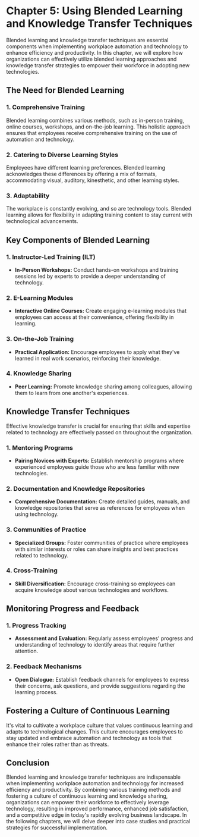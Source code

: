 Chapter 5: Using Blended Learning and Knowledge Transfer Techniques
===================================================================

Blended learning and knowledge transfer techniques are essential components when implementing workplace automation and technology to enhance efficiency and productivity. In this chapter, we will explore how organizations can effectively utilize blended learning approaches and knowledge transfer strategies to empower their workforce in adopting new technologies.

The Need for Blended Learning
-----------------------------

### **1. Comprehensive Training**

Blended learning combines various methods, such as in-person training, online courses, workshops, and on-the-job learning. This holistic approach ensures that employees receive comprehensive training on the use of automation and technology.

### **2. Catering to Diverse Learning Styles**

Employees have different learning preferences. Blended learning acknowledges these differences by offering a mix of formats, accommodating visual, auditory, kinesthetic, and other learning styles.

### **3. Adaptability**

The workplace is constantly evolving, and so are technology tools. Blended learning allows for flexibility in adapting training content to stay current with technological advancements.

Key Components of Blended Learning
----------------------------------

### **1. Instructor-Led Training (ILT)**

* **In-Person Workshops:** Conduct hands-on workshops and training sessions led by experts to provide a deeper understanding of technology.

### **2. E-Learning Modules**

* **Interactive Online Courses:** Create engaging e-learning modules that employees can access at their convenience, offering flexibility in learning.

### **3. On-the-Job Training**

* **Practical Application:** Encourage employees to apply what they've learned in real work scenarios, reinforcing their knowledge.

### **4. Knowledge Sharing**

* **Peer Learning:** Promote knowledge sharing among colleagues, allowing them to learn from one another's experiences.

Knowledge Transfer Techniques
-----------------------------

Effective knowledge transfer is crucial for ensuring that skills and expertise related to technology are effectively passed on throughout the organization.

### **1. Mentoring Programs**

* **Pairing Novices with Experts:** Establish mentorship programs where experienced employees guide those who are less familiar with new technologies.

### **2. Documentation and Knowledge Repositories**

* **Comprehensive Documentation:** Create detailed guides, manuals, and knowledge repositories that serve as references for employees when using technology.

### **3. Communities of Practice**

* **Specialized Groups:** Foster communities of practice where employees with similar interests or roles can share insights and best practices related to technology.

### **4. Cross-Training**

* **Skill Diversification:** Encourage cross-training so employees can acquire knowledge about various technologies and workflows.

Monitoring Progress and Feedback
--------------------------------

### **1. Progress Tracking**

* **Assessment and Evaluation:** Regularly assess employees' progress and understanding of technology to identify areas that require further attention.

### **2. Feedback Mechanisms**

* **Open Dialogue:** Establish feedback channels for employees to express their concerns, ask questions, and provide suggestions regarding the learning process.

Fostering a Culture of Continuous Learning
------------------------------------------

It's vital to cultivate a workplace culture that values continuous learning and adapts to technological changes. This culture encourages employees to stay updated and embrace automation and technology as tools that enhance their roles rather than as threats.

Conclusion
----------

Blended learning and knowledge transfer techniques are indispensable when implementing workplace automation and technology for increased efficiency and productivity. By combining various training methods and fostering a culture of continuous learning and knowledge sharing, organizations can empower their workforce to effectively leverage technology, resulting in improved performance, enhanced job satisfaction, and a competitive edge in today's rapidly evolving business landscape. In the following chapters, we will delve deeper into case studies and practical strategies for successful implementation.
